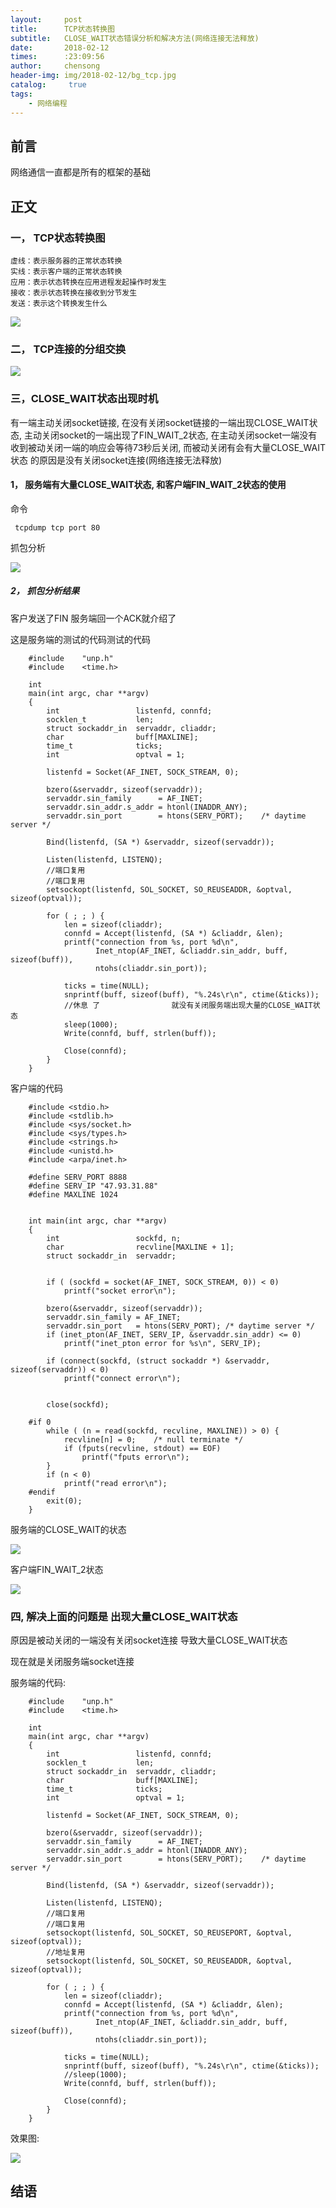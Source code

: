 ```yaml
---
layout:     post
title:      TCP状态转换图
subtitle:   CLOSE_WAIT状态错误分析和解决方法(网络连接无法释放)
date:       2018-02-12
times:      :23:09:56
author:     chensong
header-img: img/2018-02-12/bg_tcp.jpg
catalog: 	 true
tags:
    - 网络编程
---
```


## 前言

网络通信一直都是所有的框架的基础

## 正文


### 一， TCP状态转换图

```
虚线：表示服务器的正常状态转换
实线：表示客户端的正常状态转换
应用：表示状态转换在应用进程发起操作时发生
接收：表示状态转换在接收到分节发生
发送：表示这个转换发生什么
```

![](https://img-blog.csdnimg.cn/20181208200045456.png?x-oss-process=image/watermark,type_ZmFuZ3poZW5naGVpdGk,shadow_10,text_aHR0cHM6Ly9ibG9nLmNzZG4ubmV0L1BvaXN4,size_16,color_FFFFFF,t_70)


### 二， TCP连接的分组交换


![](https://img-blog.csdnimg.cn/20181208205123765.png?x-oss-process=image/watermark,type_ZmFuZ3poZW5naGVpdGk,shadow_10,text_aHR0cHM6Ly9ibG9nLmNzZG4ubmV0L1BvaXN4,size_16,color_FFFFFF,t_70)

###  三，CLOSE_WAIT状态出现时机

有一端主动关闭socket链接, 在没有关闭socket链接的一端出现CLOSE_WAIT状态, 主动关闭socket的一端出现了FIN_WAIT_2状态, 在主动关闭socket一端没有收到被动关闭一端的响应会等待73秒后关闭, 而被动关闭有会有大量CLOSE_WAIT状态 的原因是没有关闭socket连接(网络连接无法释放)

#### 1， 服务端有大量CLOSE_WAIT状态, 和客户端FIN_WAIT_2状态的使用

命令

```
 tcpdump tcp port 80
```

抓包分析



![](http://img.blog.csdn.net/20180212225344406?watermark/2/text/aHR0cDovL2Jsb2cuY3Nkbi5uZXQvUG9pc3g=/font/5a6L5L2T/fontsize/400/fill/I0JBQkFCMA==/dissolve/70/gravity/SouthEast)



#####  2， 抓包分析结果

客户发送了FIN 服务端回一个ACK就介绍了

这是服务端的测试的代码测试的代码  

```
	#include	"unp.h"
	#include	<time.h>
	
	int
	main(int argc, char **argv)
	{
		int					listenfd, connfd;
		socklen_t			len;
		struct sockaddr_in	servaddr, cliaddr;
		char				buff[MAXLINE];
		time_t				ticks;
		int 				optval = 1;
	
		listenfd = Socket(AF_INET, SOCK_STREAM, 0);
	
		bzero(&servaddr, sizeof(servaddr));
		servaddr.sin_family      = AF_INET;
		servaddr.sin_addr.s_addr = htonl(INADDR_ANY);
		servaddr.sin_port        = htons(SERV_PORT);	/* daytime server */
	
		Bind(listenfd, (SA *) &servaddr, sizeof(servaddr));
	
		Listen(listenfd, LISTENQ);
		//端口复用
		//端口复用
		setsockopt(listenfd, SOL_SOCKET, SO_REUSEADDR, &optval, sizeof(optval));
	
		for ( ; ; ) {
			len = sizeof(cliaddr);
			connfd = Accept(listenfd, (SA *) &cliaddr, &len);
			printf("connection from %s, port %d\n",
				   Inet_ntop(AF_INET, &cliaddr.sin_addr, buff, sizeof(buff)),
				   ntohs(cliaddr.sin_port));
	
	        ticks = time(NULL);
	        snprintf(buff, sizeof(buff), "%.24s\r\n", ctime(&ticks));
			//休息 了                就没有关闭服务端出现大量的CLOSE_WAIT状态
			sleep(1000);
	        Write(connfd, buff, strlen(buff));
	
			Close(connfd);
		}
	}
```

客户端的代码

```
	#include <stdio.h>
	#include <stdlib.h>
	#include <sys/socket.h>
	#include <sys/types.h>
	#include <strings.h>
	#include <unistd.h>
	#include <arpa/inet.h>
	
	#define SERV_PORT 8888
	#define SERV_IP "47.93.31.88"
	#define MAXLINE 1024
	
	
	int main(int argc, char **argv)
	{
		int					sockfd, n;
		char				recvline[MAXLINE + 1];
		struct sockaddr_in	servaddr;
	
	
		if ( (sockfd = socket(AF_INET, SOCK_STREAM, 0)) < 0)
			printf("socket error\n");
	
		bzero(&servaddr, sizeof(servaddr));
		servaddr.sin_family = AF_INET;
		servaddr.sin_port   = htons(SERV_PORT);	/* daytime server */
		if (inet_pton(AF_INET, SERV_IP, &servaddr.sin_addr) <= 0)
			printf("inet_pton error for %s\n", SERV_IP);
	
		if (connect(sockfd, (struct sockaddr *) &servaddr, sizeof(servaddr)) < 0)
			printf("connect error\n");
	
		
		close(sockfd);
	
	#if 0
		while ( (n = read(sockfd, recvline, MAXLINE)) > 0) {
			recvline[n] = 0;	/* null terminate */
			if (fputs(recvline, stdout) == EOF)
				printf("fputs error\n");
		}
		if (n < 0)
			printf("read error\n");
	#endif 
		exit(0);
	}
```




服务端的CLOSE_WAIT的状态

![](http://img.blog.csdn.net/20180212223914316?watermark/2/text/aHR0cDovL2Jsb2cuY3Nkbi5uZXQvUG9pc3g=/font/5a6L5L2T/fontsize/400/fill/I0JBQkFCMA==/dissolve/70/gravity/SouthEast)

客户端FIN_WAIT_2状态

![](http://img.blog.csdn.net/20180212224229313?watermark/2/text/aHR0cDovL2Jsb2cuY3Nkbi5uZXQvUG9pc3g=/font/5a6L5L2T/fontsize/400/fill/I0JBQkFCMA==/dissolve/70/gravity/SouthEast)


### 四, 解决上面的问题是 出现大量CLOSE_WAIT状态 

原因是被动关闭的一端没有关闭socket连接 导致大量CLOSE_WAIT状态

现在就是关闭服务端socket连接

服务端的代码:

```
	#include	"unp.h"
	#include	<time.h>
	
	int
	main(int argc, char **argv)
	{
		int					listenfd, connfd;
		socklen_t			len;
		struct sockaddr_in	servaddr, cliaddr;
		char				buff[MAXLINE];
		time_t				ticks;
		int 				optval = 1;
	
		listenfd = Socket(AF_INET, SOCK_STREAM, 0);
	
		bzero(&servaddr, sizeof(servaddr));
		servaddr.sin_family      = AF_INET;
		servaddr.sin_addr.s_addr = htonl(INADDR_ANY);
		servaddr.sin_port        = htons(SERV_PORT);	/* daytime server */
	
		Bind(listenfd, (SA *) &servaddr, sizeof(servaddr));
	
		Listen(listenfd, LISTENQ);
		//端口复用
		//端口复用
		setsockopt(listenfd, SOL_SOCKET, SO_REUSEPORT, &optval, sizeof(optval));
		//地址复用
		setsockopt(listenfd, SOL_SOCKET, SO_REUSEADDR, &optval, sizeof(optval));
	
		for ( ; ; ) {
			len = sizeof(cliaddr);
			connfd = Accept(listenfd, (SA *) &cliaddr, &len);
			printf("connection from %s, port %d\n",
				   Inet_ntop(AF_INET, &cliaddr.sin_addr, buff, sizeof(buff)),
				   ntohs(cliaddr.sin_port));
	
	        ticks = time(NULL);
	        snprintf(buff, sizeof(buff), "%.24s\r\n", ctime(&ticks));
			//sleep(1000);
	        Write(connfd, buff, strlen(buff));
	
			Close(connfd);
		}
	}
```
	
效果图:


![](http://img.blog.csdn.net/20180212225057489?watermark/2/text/aHR0cDovL2Jsb2cuY3Nkbi5uZXQvUG9pc3g=/font/5a6L5L2T/fontsize/400/fill/I0JBQkFCMA==/dissolve/70/gravity/SouthEast)


## 结语
